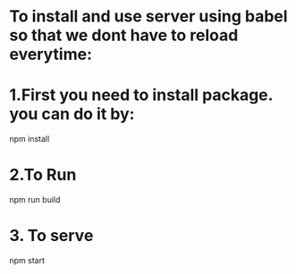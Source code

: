 # To install and use server using babel so that we dont have to reload everytime:

# 1.First you need to install package. you can do it by:
npm install

# 2.To Run
npm run build

# 3. To serve
npm start
